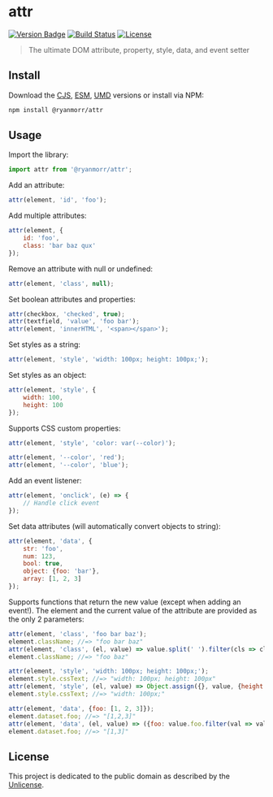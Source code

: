 # attr

[![Version Badge][version-image]][project-url]
[![Build Status][build-image]][build-url]
[![License][license-image]][license-url]

> The ultimate DOM attribute, property, style, data, and event setter

## Install

Download the [CJS](https://github.com/ryanmorr/attr/raw/master/dist/attr.cjs.js), [ESM](https://github.com/ryanmorr/attr/raw/master/dist/attr.esm.js), [UMD](https://github.com/ryanmorr/attr/raw/master/dist/attr.umd.js) versions or install via NPM:

``` sh
npm install @ryanmorr/attr
```

## Usage

Import the library:

``` javascript
import attr from '@ryanmorr/attr';
```

Add an attribute:

``` javascript
attr(element, 'id', 'foo');
```

Add multiple attributes:

``` javascript
attr(element, {
    id: 'foo',
    class: 'bar baz qux'
});
```

Remove an attribute with null or undefined:

``` javascript
attr(element, 'class', null);
```

Set boolean attributes and properties:

``` javascript
attr(checkbox, 'checked', true);
attr(textfield, 'value', 'foo bar');
attr(element, 'innerHTML', '<span></span>');
```

Set styles as a string:

``` javascript
attr(element, 'style', 'width: 100px; height: 100px;');
```

Set styles as an object:

``` javascript
attr(element, 'style', {
    width: 100,
    height: 100
});
```

Supports CSS custom properties:

``` javascript
attr(element, 'style', 'color: var(--color)');

attr(element, '--color', 'red');
attr(element, '--color', 'blue');
```

Add an event listener:

``` javascript
attr(element, 'onclick', (e) => {
    // Handle click event
});
```

Set data attributes (will automatically convert objects to string):

``` javascript
attr(element, 'data', {
    str: 'foo',
    num: 123,
    bool: true,
    object: {foo: 'bar'},
    array: [1, 2, 3]
});
```

Supports functions that return the new value (except when adding an event!). The element and the current value of the attribute are provided as the only 2 parameters:

``` javascript
attr(element, 'class', 'foo bar baz');
element.className; //=> "foo bar baz"
attr(element, 'class', (el, value) => value.split(' ').filter(cls => cls !== 'bar'));
element.className; //=> "foo baz"

attr(element, 'style', 'width: 100px; height: 100px;');
element.style.cssText; //=> "width: 100px; height: 100px"
attr(element, 'style', (el, value) => Object.assign({}, value, {height: null}));
element.style.cssText; //=> "width: 100px;"

attr(element, 'data', {foo: [1, 2, 3]});
element.dataset.foo; //=> "[1,2,3]"
attr(element, 'data', (el, value) => ({foo: value.foo.filter(val => val !== 2)}));
element.dataset.foo; //=> "[1,3]"
```

## License

This project is dedicated to the public domain as described by the [Unlicense](http://unlicense.org/).

[project-url]: https://github.com/ryanmorr/attr
[version-image]: https://badge.fury.io/gh/ryanmorr%2Fattr.svg
[build-url]: https://travis-ci.org/ryanmorr/attr
[build-image]: https://travis-ci.org/ryanmorr/attr.svg
[license-image]: https://img.shields.io/badge/license-Unlicense-blue.svg
[license-url]: UNLICENSE